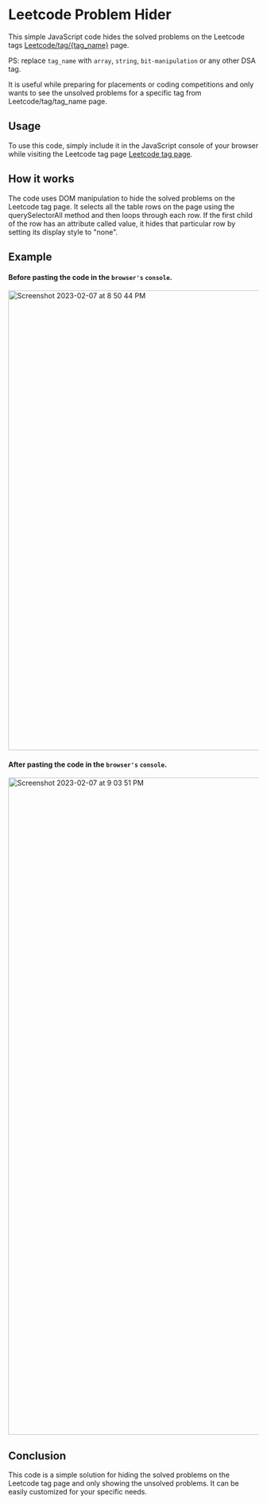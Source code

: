 # Leetcode Problem Hider
This simple JavaScript code hides the solved problems on the Leetcode tags <a href="https://leetcode.com/tag/array/"> Leetcode/tag/{tag_name}</a> page. 

PS: replace `tag_name` with `array`, `string`, `bit-manipulation` or any other DSA tag.

It is useful while preparing for placements or coding competitions and only wants to see the unsolved problems for a specific tag from Leetcode/tag/tag_name page.

## Usage
To use this code, simply include it in the JavaScript console of your browser while visiting the Leetcode tag page <a href="https://leetcode.com/tag/array/">Leetcode tag page</a>.

## How it works
The code uses DOM manipulation to hide the solved problems on the Leetcode tag page. It selects all the table rows on the page using the querySelectorAll method and then loops through each row. If the first child of the row has an attribute called value, it hides that particular row by setting its display style to "none".

## Example

#### Before pasting the code in the `browser's` `console`.

<img width="925" alt="Screenshot 2023-02-07 at 8 50 44 PM" src="https://user-images.githubusercontent.com/72138429/217286186-3a51e9cb-9283-4187-a8a1-0b19ef1bcd0b.png">




#### After pasting the code in the `browser's` `console`.
<img width="1322" alt="Screenshot 2023-02-07 at 9 03 51 PM" src="https://user-images.githubusercontent.com/72138429/217289895-1da75af5-1bef-440b-ad6c-2b2b1938b003.png">




## Conclusion
This code is a simple solution for hiding the solved problems on the Leetcode tag page and only showing the unsolved problems. It can be easily customized for your specific needs.


